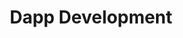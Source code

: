 ---
home: true
heroText: Dapp Development
heroImage: /images/logo.svg
title: Dapp Development
actions: 
  - text: Introduction
    link:  /vi/dapp/Introduction
    type: secondary
  - text: UnitDomains Lib
    link: /vi/dapp/UnitDomainsLib
    type: secondary
  - text: Use of the UnitDomains Lib
    link: /vi/dapp/WorkingWithUnitDomains
    type: secondary
  - text: Domain resolution
    link: /vi/dapp/ResolvingNames
    type: secondary
  - text: Domain information
    link: /vi/dapp/DomainInfos
    type: secondary
    
footer: Copyright © 2022 unit.domains All Rights Reserved.
---
